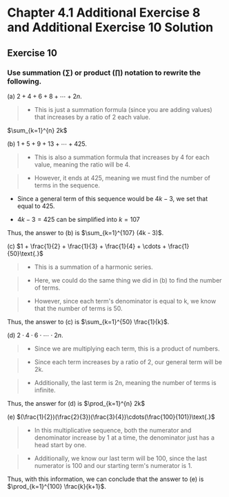 # Chapter 4.1 Additional Exercise 8 and Additional Exercise 10 Solution

## Exercise 10

### Use summation ($\sum$) or product ($\prod$) notation to rewrite the following.

(a) $2 + 4 + 6 + 8 + \cdots + 2n$.

> - This is just a summation formula (since you are adding values) that increases by a ratio of 2 each value.

$\sum_{k=1}^{n} 2k$

(b) $1 + 5 + 9 + 13 + \cdots + 425\text{.}$

> - This is also a summation formula that increases by 4 for each value, meaning the ratio will be 4.

> - However, it ends at 425, meaning we must find the number of terms in the sequence.

- Since a general term of this sequence would be $4k-3$, we set that equal to 425.

- $4k-3 = 425$ can be simplified into $k = 107$

Thus, the answer to (b) is $\sum_{k=1}^{107} (4k - 3)$.

(c) $1 + \frac{1}{2} + \frac{1}{3} + \frac{1}{4} + \cdots + \frac{1}{50}\text{.}$

> - This is a summation of a harmonic series.

> - Here, we could do the same thing we did in (b) to find the number of terms.

> - However, since each term's denominator is equal to k, we know that the number of terms is $50$.

Thus, the answer to (c) is $\sum_{k=1}^{50} \frac{1}{k}$.

(d) $2 \cdot 4 \cdot 6 \cdot \cdots \cdot 2n\text{.}$

> - Since we are multiplying each term, this is a product of numbers.

> - Since each term increases by a ratio of 2, our general term will be 2k.

> - Additionally, the last term is 2n, meaning the number of terms is infinite.

Thus, the answer for (d) is $\prod_{k=1}^{n} 2k$

(e) $(\frac{1}{2})(\frac{2}{3})(\frac{3}{4})\cdots(\frac{100}{101})\text{.}$

> - In this multiplicative sequence, both the numerator and denominator increase by 1 at a time, the denominator just has a head start by one.

> - Additionally, we know our last term will be 100, since the last numerator is 100 and our starting term's numerator is 1.

Thus, with this information, we can conclude that the answer to (e) is $\prod_{k=1}^{100} \frac{k}{k+1}$.